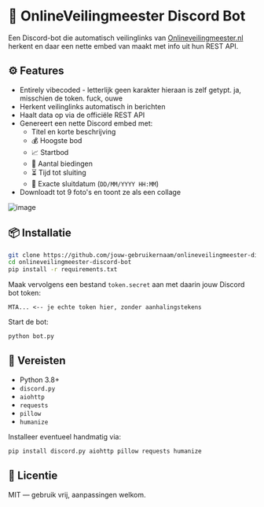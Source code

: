 # 🧾 OnlineVeilingmeester Discord Bot

Een Discord-bot die automatisch veilinglinks van [Onlineveilingmeester.nl](https://www.onlineveilingmeester.nl) herkent en daar een nette embed van maakt met info uit hun REST API.

## ⚙️ Features

- Entirely vibecoded - letterlijk geen karakter hieraan is zelf getypt. ja, misschien de token. fuck, ouwe
- Herkent veilinglinks automatisch in berichten
- Haalt data op via de officiële REST API
- Genereert een nette Discord embed met:
  - Titel en korte beschrijving
  - 💰 Hoogste bod
  - 📈 Startbod
  - 🔨 Aantal biedingen
  - ⏳ Tijd tot sluiting
  - 📅 Exacte sluitdatum (`DD/MM/YYYY HH:MM`)
- Downloadt tot 9 foto's en toont ze als een collage

![image](https://github.com/user-attachments/assets/c3fae9d5-e20e-4de6-8bb2-199951fa844b)


## 📦 Installatie

```bash
git clone https://github.com/jouw-gebruikernaam/onlineveilingmeester-discord-bot.git
cd onlineveilingmeester-discord-bot
pip install -r requirements.txt
```

Maak vervolgens een bestand `token.secret` aan met daarin jouw Discord bot token:

```
MTA... <-- je echte token hier, zonder aanhalingstekens
```

Start de bot:

```bash
python bot.py
```

## 🧰 Vereisten

- Python 3.8+
- `discord.py`
- `aiohttp`
- `requests`
- `pillow`
- `humanize`

Installeer eventueel handmatig via:

```bash
pip install discord.py aiohttp pillow requests humanize
```

## 📜 Licentie

MIT — gebruik vrij, aanpassingen welkom.
